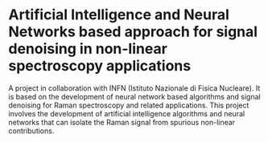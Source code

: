 # Artificial Intelligence and Neural Networks based approach for signal denoising in non-linear spectroscopy applications

A project in collaboration with INFN (Istituto Nazionale di Fisica Nucleare). It is based on the development of neural network based algorithms and signal denoising for Raman spectroscopy and related applications. This project involves the development of artificial intelligence algorithms and neural networks that can isolate the Raman signal from spurious non-linear contributions.
